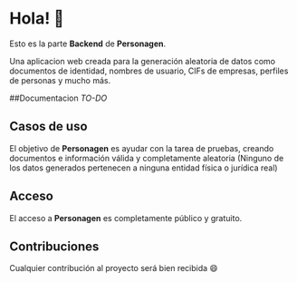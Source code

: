 # Hola! 👋

Esto es la parte **Backend** de **Personagen**. 

Una aplicacion web creada para la generación aleatoria de datos como documentos de identidad, nombres de usuario, CIFs de empresas, perfiles de personas y mucho más.

##Documentacion
*TO-DO*

## Casos de uso
El objetivo de **Personagen** es ayudar con la tarea de pruebas, creando documentos e información válida y completamente aleatoria (Ninguno de los datos generados pertenecen a ninguna entidad física o jurídica real)

## Acceso
El acceso a **Personagen** es completamente público y gratuito.

## Contribuciones
Cualquier contribución al proyecto será bien recibida 😄
